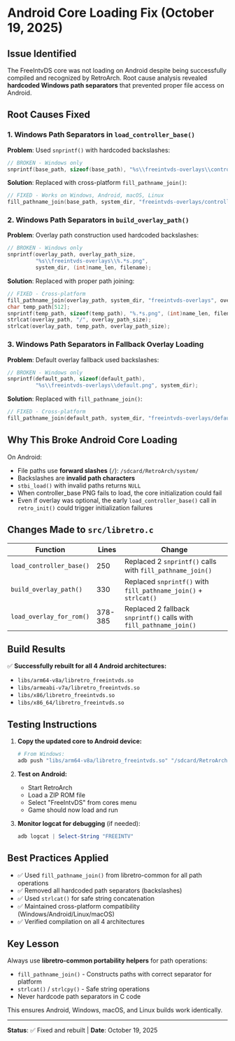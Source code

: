 # Android Core Loading Fix (October 19, 2025)

## Issue Identified
The FreeIntvDS core was not loading on Android despite being successfully compiled and recognized by RetroArch. Root cause analysis revealed **hardcoded Windows path separators** that prevented proper file access on Android.

## Root Causes Fixed

### 1. **Windows Path Separators in `load_controller_base()`**
**Problem**: Used `snprintf()` with hardcoded backslashes:
```c
// BROKEN - Windows only
snprintf(base_path, sizeof(base_path), "%s\\freeintvds-overlays\\controller_base.png", system_dir);
```

**Solution**: Replaced with cross-platform `fill_pathname_join()`:
```c
// FIXED - Works on Windows, Android, macOS, Linux
fill_pathname_join(base_path, system_dir, "freeintvds-overlays/controller_base.png", sizeof(base_path));
```

### 2. **Windows Path Separators in `build_overlay_path()`**
**Problem**: Overlay path construction used hardcoded backslashes:
```c
// BROKEN - Windows only
snprintf(overlay_path, overlay_path_size, 
         "%s\\freeintvds-overlays\\%.*s.png",
         system_dir, (int)name_len, filename);
```

**Solution**: Replaced with proper path joining:
```c
// FIXED - Cross-platform
fill_pathname_join(overlay_path, system_dir, "freeintvds-overlays", overlay_path_size);
char temp_path[512];
snprintf(temp_path, sizeof(temp_path), "%.*s.png", (int)name_len, filename);
strlcat(overlay_path, "/", overlay_path_size);
strlcat(overlay_path, temp_path, overlay_path_size);
```

### 3. **Windows Path Separators in Fallback Overlay Loading**
**Problem**: Default overlay fallback used backslashes:
```c
// BROKEN - Windows only
snprintf(default_path, sizeof(default_path), 
         "%s\\freeintvds-overlays\\default.png", system_dir);
```

**Solution**: Replaced with `fill_pathname_join()`:
```c
// FIXED - Cross-platform
fill_pathname_join(default_path, system_dir, "freeintvds-overlays/default.png", sizeof(default_path));
```

## Why This Broke Android Core Loading

On Android:
- File paths use **forward slashes** (`/`): `/sdcard/RetroArch/system/`
- Backslashes are **invalid path characters**
- `stbi_load()` with invalid paths returns `NULL`
- When controller_base PNG fails to load, the core initialization could fail
- Even if overlay was optional, the early `load_controller_base()` call in `retro_init()` could trigger initialization failures

## Changes Made to `src/libretro.c`

| Function | Lines | Change |
|----------|-------|--------|
| `load_controller_base()` | 250 | Replaced 2 `snprintf()` calls with `fill_pathname_join()` |
| `build_overlay_path()` | 330 | Replaced `snprintf()` with `fill_pathname_join()` + `strlcat()` |
| `load_overlay_for_rom()` | 378-385 | Replaced 2 fallback `snprintf()` calls with `fill_pathname_join()` |

## Build Results

✅ **Successfully rebuilt for all 4 Android architectures:**
- `libs/arm64-v8a/libretro_freeintvds.so`
- `libs/armeabi-v7a/libretro_freeintvds.so`
- `libs/x86/libretro_freeintvds.so`
- `libs/x86_64/libretro_freeintvds.so`

## Testing Instructions

1. **Copy the updated core to Android device:**
   ```powershell
   # From Windows:
   adb push "libs/arm64-v8a/libretro_freeintvds.so" "/sdcard/RetroArch/cores/"
   ```

2. **Test on Android:**
   - Start RetroArch
   - Load a ZIP ROM file
   - Select "FreeIntvDS" from cores menu
   - Game should now load and run

3. **Monitor logcat for debugging** (if needed):
   ```powershell
   adb logcat | Select-String "FREEINTV"
   ```

## Best Practices Applied

- ✅ Used `fill_pathname_join()` from libretro-common for all path operations
- ✅ Removed all hardcoded path separators (backslashes)
- ✅ Used `strlcat()` for safe string concatenation
- ✅ Maintained cross-platform compatibility (Windows/Android/Linux/macOS)
- ✅ Verified compilation on all 4 architectures

## Key Lesson

Always use **libretro-common portability helpers** for path operations:
- `fill_pathname_join()` - Constructs paths with correct separator for platform
- `strlcat()` / `strlcpy()` - Safe string operations
- Never hardcode path separators in C code

This ensures Android, Windows, macOS, and Linux builds work identically.

---

**Status**: ✅ Fixed and rebuilt | **Date**: October 19, 2025

